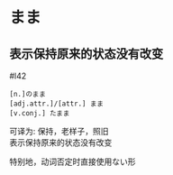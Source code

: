 # まま

## 表示保持原来的状态没有改变

 #l42  

```nihongo
[n.]のまま  
[adj.attr.]/[attr.] まま  
[v.conj.] たまま  
```

可译为: 保持，老样子，照旧  
表示保持原来的状态没有改变  

特别地，动词否定时直接使用ない形  

